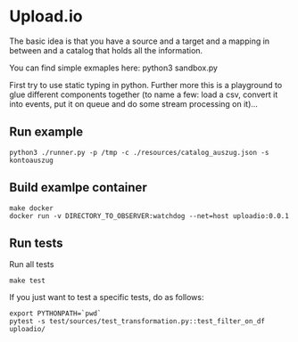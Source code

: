 # Upload.io

The basic idea is that you have a source and a target and a mapping in between
and a catalog that holds all the information.

You can find simple exmaples here:
    python3 sandbox.py

First try to use static typing in python. Further more this is a playground to glue different
components together (to name a few: load a csv, convert it into events, put it on queue and
do some stream processing on it)...

## Run example

    python3 ./runner.py -p /tmp -c ./resources/catalog_auszug.json -s kontoauszug

## Build examlpe container

    make docker
    docker run -v DIRECTORY_TO_OBSERVER:watchdog --net=host uploadio:0.0.1

## Run tests

Run all tests

    make test

If you just want to test a specific tests, do as follows:

    export PYTHONPATH=`pwd`
    pytest -s test/sources/test_transformation.py::test_filter_on_df uploadio/